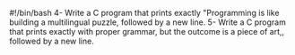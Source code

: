 #!/bin/bash
4-	Write a C program that prints exactly "Programming is like building a multilingual puzzle, followed by a new line.
5-	Write a C program that prints exactly with proper grammar, but the outcome is a piece of art,, followed by a new line.
